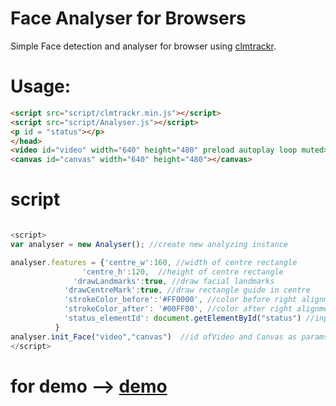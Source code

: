 # Face Analyser for Browsers

Simple Face detection and analyser for browser using [clmtrackr](https://github.com/auduno/clmtrackr).

# Usage:

``` html
<script src="script/clmtrackr.min.js"></script>
<script src="script/Analyser.js"></script>
<p id = "status"></p>
</head>
<video id="video" width="640" height="480" preload autoplay loop muted></video>
<canvas id="canvas" width="640" height="480"></canvas>

```
# script

``` javascript

<script>
var analyser = new Analyser(); //create new analyzing instance

analyser.features = {'centre_w':160, //width of centre rectangle
                'centre_h':120,  //height of centre rectangle
              'drawLandmarks':true, //draw facial landmarks
            'drawCentreMark':true, //draw rectangle guide in centre
            'strokeColor_before':'#FF0000', //color before right alignment
            'strokeColor_after': '#00FF00', //color after right alignment
            'status_elementId': document.getElementById("status") //input status to an element
          }
analyser.init_Face("video","canvas")  //id ofVideo and Canvas as params.
</script>

```

# for demo --> [demo](https://isidharth.github.io/faceAnalyser-Browser/)
